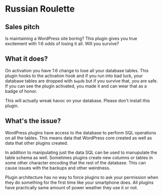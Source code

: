 # Russian Roulette

## Sales pitch

Is maintaining a WordPress site boring? This plugin gives you true excitement with 1:6 odds of losing it all. Will you survive?

## What it does?

On activation you have 1:6 change to lose all your database tables. This plugin hooks to the activation hook and if you run into bad luck, your database tables are dropped with `$wpdb` but if you survive that, you are safe. If you can see the plugin activated, you made it and can wear that as a badge of honor.

This will actually wreak havoc on your database. Please don't install this plugin.

## What's the issue?

WordPress plugins have access to the database to perform SQL operations on all the tables. This means data that WordPress core created as well as data that other plugins created.

In addition to manipulating just the data SQL can be used to manupulate the table schema as well. Sometimes plugins create new columns or tables in some other character encoding that the rest of the database. This can cause issues with the backups and other weirdness.

Plugin architecture has no way to force plugins to ask your permission when they do something for the first time like your smartphone does. All plugins have practically same amount of power weather they use it or not.

